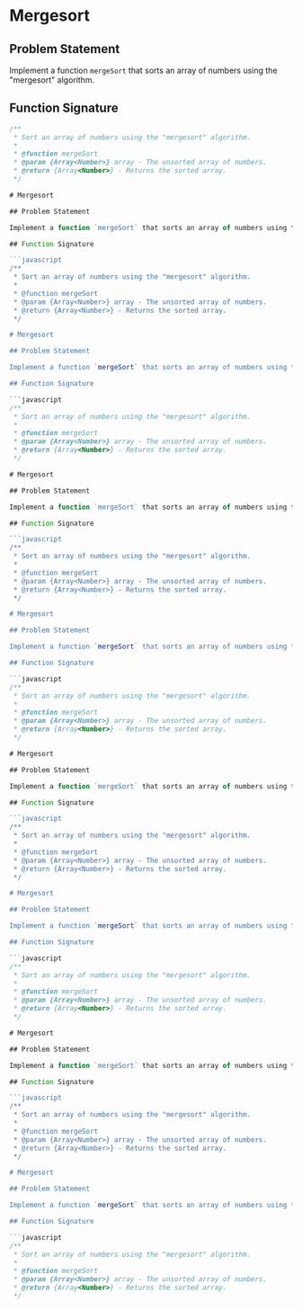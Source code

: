 # Mergesort

## Problem Statement

Implement a function `mergeSort` that sorts an array of numbers using the "mergesort" algorithm.

## Function Signature

```javascript
/**
 * Sort an array of numbers using the "mergesort" algorithm.
 *
 * @function mergeSort
 * @param {Array<Number>} array - The unsorted array of numbers.
 * @return {Array<Number>} - Returns the sorted array.
 */

# Mergesort

## Problem Statement

Implement a function `mergeSort` that sorts an array of numbers using the "mergesort" algorithm.

## Function Signature

```javascript
/**
 * Sort an array of numbers using the "mergesort" algorithm.
 *
 * @function mergeSort
 * @param {Array<Number>} array - The unsorted array of numbers.
 * @return {Array<Number>} - Returns the sorted array.
 */

# Mergesort

## Problem Statement

Implement a function `mergeSort` that sorts an array of numbers using the "mergesort" algorithm.

## Function Signature

```javascript
/**
 * Sort an array of numbers using the "mergesort" algorithm.
 *
 * @function mergeSort
 * @param {Array<Number>} array - The unsorted array of numbers.
 * @return {Array<Number>} - Returns the sorted array.
 */

# Mergesort

## Problem Statement

Implement a function `mergeSort` that sorts an array of numbers using the "mergesort" algorithm.

## Function Signature

```javascript
/**
 * Sort an array of numbers using the "mergesort" algorithm.
 *
 * @function mergeSort
 * @param {Array<Number>} array - The unsorted array of numbers.
 * @return {Array<Number>} - Returns the sorted array.
 */

# Mergesort

## Problem Statement

Implement a function `mergeSort` that sorts an array of numbers using the "mergesort" algorithm.

## Function Signature

```javascript
/**
 * Sort an array of numbers using the "mergesort" algorithm.
 *
 * @function mergeSort
 * @param {Array<Number>} array - The unsorted array of numbers.
 * @return {Array<Number>} - Returns the sorted array.
 */

# Mergesort

## Problem Statement

Implement a function `mergeSort` that sorts an array of numbers using the "mergesort" algorithm.

## Function Signature

```javascript
/**
 * Sort an array of numbers using the "mergesort" algorithm.
 *
 * @function mergeSort
 * @param {Array<Number>} array - The unsorted array of numbers.
 * @return {Array<Number>} - Returns the sorted array.
 */

# Mergesort

## Problem Statement

Implement a function `mergeSort` that sorts an array of numbers using the "mergesort" algorithm.

## Function Signature

```javascript
/**
 * Sort an array of numbers using the "mergesort" algorithm.
 *
 * @function mergeSort
 * @param {Array<Number>} array - The unsorted array of numbers.
 * @return {Array<Number>} - Returns the sorted array.
 */

# Mergesort

## Problem Statement

Implement a function `mergeSort` that sorts an array of numbers using the "mergesort" algorithm.

## Function Signature

```javascript
/**
 * Sort an array of numbers using the "mergesort" algorithm.
 *
 * @function mergeSort
 * @param {Array<Number>} array - The unsorted array of numbers.
 * @return {Array<Number>} - Returns the sorted array.
 */

# Mergesort

## Problem Statement

Implement a function `mergeSort` that sorts an array of numbers using the "mergesort" algorithm.

## Function Signature

```javascript
/**
 * Sort an array of numbers using the "mergesort" algorithm.
 *
 * @function mergeSort
 * @param {Array<Number>} array - The unsorted array of numbers.
 * @return {Array<Number>} - Returns the sorted array.
 */

